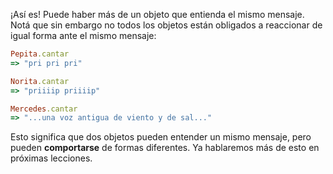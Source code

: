 ¡Así es! Puede haber más de un objeto que entienda el mismo mensaje. Notá que sin embargo no todos los objetos están obligados a reaccionar de igual forma ante el mismo mensaje: 

```ruby
Pepita.cantar
=> "pri pri pri"

Norita.cantar
=> "priiiip priiiip"

Mercedes.cantar
=> "...una voz antigua de viento y de sal..."
```

Esto significa que dos objetos pueden entender un mismo mensaje, pero pueden **comportarse** de formas diferentes. Ya hablaremos más de esto en próximas lecciones.